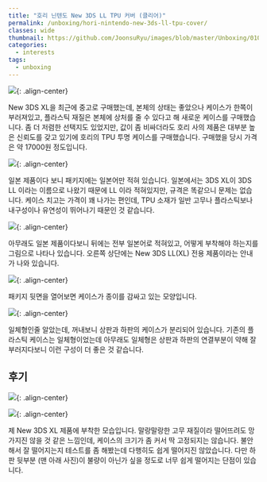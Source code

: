 ```yaml
---
title: "호리 닌텐도 New 3DS LL TPU 커버 (클리어)"
permalink: /unboxing/hori-nintendo-new-3ds-ll-tpu-cover/
classes: wide
thumbnail: https://github.com/JoonsuRyu/images/blob/master/Unboxing/010/00.jpg?raw=true
categories:
  - interests
tags:
  - unboxing
---
```


![](https://github.com/JoonsuRyu/images/blob/master/Unboxing/010/00.jpg?raw=true){: .align-center}

New 3DS XL을 최근에 중고로 구매했는데, 본체의 상태는 좋았으나 케이스가 한쪽이 부러져있고, 플라스틱 재질은 본체에 상처를 줄 수 있다고 해 새로운 케이스를 구매했습니다. 좀 더 저렴한 선택지도 있었지만, 값이 좀 비싸더라도 호리 사의 제품은 대부분 높은 신뢰도를 갖고 있기에 호리의 TPU 투명 케이스를 구매했습니다. 구매했을 당시 가격은 약 17000원 정도입니다.

![](https://github.com/JoonsuRyu/images/blob/master/Unboxing/010/01.jpg?raw=true){: .align-center}

일본 제품이다 보니 패키지에는 일본어만 적혀 있습니다. 일본에서는 3DS XL이 3DS LL 이라는 이름으로 나왔기 때문에 LL 이라 적혀있지만, 규격은 똑같으니 문제는 없습니다. 케이스 치고는 가격이 꽤 나가는 편인데, TPU 소재가 일반 고무나 플라스틱보나 내구성이나 유연성이 뛰어나기 때문인 것 같습니다.

![](https://github.com/JoonsuRyu/images/blob/master/Unboxing/010/02.jpg?raw=true){: .align-center}

아무래도 일본 제품이다보니 뒤에는 전부 일본어로 적혀있고, 어떻게 부착해야 하는지를 그림으로 나타나 있습니다. 오른쪽 상단에는 New 3DS LL(XL) 전용 제품이라는 안내가 나와 있습니다.

![](https://github.com/JoonsuRyu/images/blob/master/Unboxing/010/03.jpg?raw=true){: .align-center}

패키지 뒷면을 열어보면 케이스가 종이를 감싸고 있는 모양입니다.

![](https://github.com/JoonsuRyu/images/blob/master/Unboxing/010/04.jpg?raw=true){: .align-center}

일체형인줄 알았는데, 꺼내보니 상판과 하판의 케이스가 분리되어 있습니다. 기존의 플라스틱 케이스는 일체형이었는데 아무래도 일체형은 상판과 하판의 연결부분이 약해 잘 부러지다보니 이런 구성이 더 좋은 것 같습니다.

## 후기

![](https://github.com/JoonsuRyu/images/blob/master/Unboxing/010/05.jpg?raw=true){: .align-center}

![](https://github.com/JoonsuRyu/images/blob/master/Unboxing/010/06.jpg?raw=true){: .align-center}

제 New 3DS XL 제품에 부착한 모습입니다. 말랑말랑한 고무 재질이라 떨어뜨려도 망가지진 않을 것 같은 느낌인데, 케이스의 크기가 좀 커서 딱 고정되지는 않습니다. 불안해서 잘 떨어지는지 테스트를 좀 해봤는데 다행히도 쉽게 떨어지진 않았습니다. 다만 하판 뒷부분 (맨 아래 사진)이 불량이 아닌가 싶을 정도로 너무 쉽게 떨어지는 단점이 있습니다.